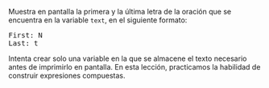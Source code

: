 
Muestra en pantalla la primera y la última letra de la oración que se encuentra en la variable `text`, en el siguiente formato:

<pre class='hexlet-basics-output'>
First: N
Last: t
</pre>

Intenta crear solo una variable en la que se almacene el texto necesario antes de imprimirlo en pantalla. En esta lección, practicamos la habilidad de construir expresiones compuestas.
